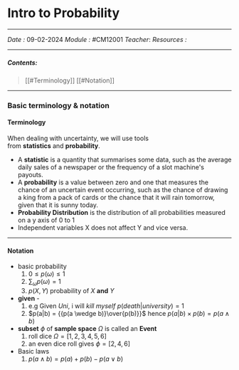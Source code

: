 # Intro to Probability
---
*Date :* 09-02-2024
*Module :* #CM12001 
*Teacher*: 
*Resources :*

---
##### Contents: 
> [[#Terminology]]
> [[#Notation]]
--- 
### Basic terminology & notation  

#### Terminology
When dealing with uncertainty, we will use tools from **statistics** and **probability**. 

- A **statistic** is a quantity that summarises some data, such as the average daily sales of a newspaper or the frequency of a slot machine's payouts. 
- A **probability** is a value between zero and one that measures the chance of an uncertain event occurring, such as the chance of drawing a king from a pack of cards or the chance that it will rain tomorrow, given that it is sunny today.
- **Probability Distribution** is the distribution of all probabilities measured on a y axis of 0 to 1 
- Independent variables X does not affect Y and vice versa.
--- 
#### Notation
- basic probability 
	1. $0 \leq p(\omega) \leq 1$
	2. $\sum_\omega{p(\omega)}  = 1$
	3. $p(X,Y)$ probability of $X$ **and** $Y$ 
- **given** - 
	1. e.g Given $Uni$, i will $kill$ $myself$  $p(death | university) = 1$
	2. $p(a|b) = {{p(a \wedge b)}\over{p(b)}}$ hence $p(a|b) \times {p(b)} = {p(a \wedge b)}$
- **subset** $\phi$ of **sample space** $\Omega$ is called an **Event**
	1. roll dice $\Omega = {[1,2,3,4,5,6]}$
	2. an even dice roll gives $\phi = {[2,4,6]}$ 
- Basic laws
	1. $p(a \wedge b) = p(a) + p(b) - p(a \vee b)$

